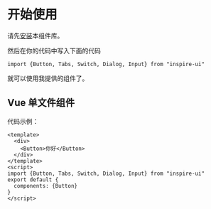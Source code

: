 # 开始使用
请先[安装](#/doc/install)本组件库。

然后在你的代码中写入下面的代码

```
import {Button, Tabs, Switch, Dialog, Input} from "inspire-ui"
```

就可以使用我提供的组件了。

## Vue 单文件组件

代码示例：

```
<template>
  <div>
    <Button>你好</Button>
  </div>
</template>
<script>
import {Button, Tabs, Switch, Dialog, Input} from "inspire-ui"
export default {
  components: {Button}
}
</script>
```